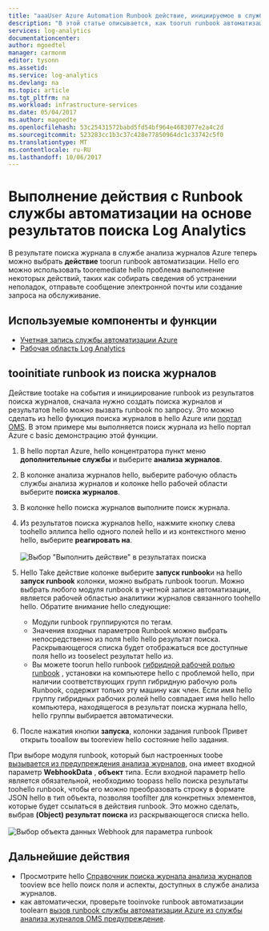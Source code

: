 ```yaml
---
title: "aaaUser Azure Automation Runbook действие, инициируемое в службе анализа журналов | Документы Microsoft"
description: "В этой статье описывается, как toorun runbook автоматизации из службы анализа журналов поиск результат по требованию."
services: log-analytics
documentationcenter: 
author: mgoedtel
manager: carmonm
editor: tysonn
ms.assetid: 
ms.service: log-analytics
ms.devlang: na
ms.topic: article
ms.tgt_pltfrm: na
ms.workload: infrastructure-services
ms.date: 05/04/2017
ms.author: magoedte
ms.openlocfilehash: 53c25431572babd5fd54bf964e4683077e2a4c2d
ms.sourcegitcommit: 523283cc1b3c37c428e77850964dc1c33742c5f0
ms.translationtype: MT
ms.contentlocale: ru-RU
ms.lasthandoff: 10/06/2017
---
```

# <a name="take-action-with-an-automation-runbook-from-a-log-analytics-log-search-result"></a>Выполнение действия с Runbook службы автоматизации на основе результатов поиска Log Analytics

В результате поиска журнала в службе анализа журналов Azure теперь можно выбрать **действие** toorun runbook автоматизации.  Hello его можно использовать tooremediate hello проблема выполнение некоторых действий, таких как собирать сведения об устранении неполадок, отправьте сообщение электронной почты или создание запроса на обслуживание. 

## <a name="components-and-features-used"></a>Используемые компоненты и функции
* [Учетная запись службы автоматизации Azure](../automation/automation-offering-get-started.md)
* [Рабочая область Log Analytics](../log-analytics/log-analytics-overview.md)

## <a name="tooinitiate-runbook-from-log-search"></a>tooinitiate runbook из поиска журналов

Действие tootake на события и инициирование runbook из результатов поиска журналов, сначала нужно создать поиска журналов и результатов hello можно вызвать runbook по запросу.  Это можно сделать из hello функция поиска журналов в hello Azure или [портал OMS](../log-analytics/log-analytics-log-searches.md).  В этом примере мы выполняется поиск журнала из hello портал Azure с basic демонстрацию этой функции.

1. В hello портал Azure, hello концентратора пункт меню **дополнительные службы** и выберите **анализа журналов**.  
2. В колонке анализа журналов hello, выберите рабочую область службы анализа журналов и колонке hello рабочей области выберите **поиска журналов**.  
3. В колонке hello поиска журналов выполните поиск журнала.  
4. Из результатов поиска журналов hello, нажмите кнопку слева toohello эллипса hello одного полей hello и из контекстного меню hello, выберите **реагировать на**.<br><br> ![Выбор "Выполнить действие" в результатах поиска](./media/log-analytics-log-search-takeaction/log-search-takeaction-menuoption.png) 
5. Hello Take действие колонке выберите **запуск runbook**и на hello **запуск runbook** колонки, можно выбрать runbook toorun.  Можно выбрать любого модуля runbook в учетной записи автоматизации, является рабочей областью аналитики журналов связанного toohello hello.  Обратите внимание hello следующие:

    * Модули runbook группируются по тегам.
    * Значения входных параметров Runbook можно выбрать непосредственно из поля hello hello результат поиска.  Раскрывающегося списка будет отображаться все доступные поля hello из tooselect результат hello из.  
    * Вы можете toorun hello runbook [гибридной рабочей ролью runbook](../automation/automation-hybrid-runbook-worker.md) , установки на компьютере hello с проблемой hello, при наличии соответствующих групп гибридную рабочую роль Runbook, содержит только эту машину как член.  Если имя hello группу гибридных рабочих ролей hello совпадает имя hello hello компьютера, находящегося в результат поиска журнала hello, hello группы выбирается автоматически.    

6. После нажатия кнопки **запуска**, колонки задания runbook Привет открыть tooallow вы tooreview hello состояние hello задания.   

При выборе модуля runbook, который был настроенных toobe [вызывается из предупреждения анализа журналов](../automation/automation-invoke-runbook-from-omsla-alert.md), она имеет входной параметр **WebhookData** , **объект** типа.  Если входной параметр hello является обязательной, необходимо toopass hello поиска результаты toohello runbook, чтобы его можно преобразовать строку в формате JSON hello в тип объекта, позволяя toofilter для конкретных элементов, которые будет ссылаться в действия runbook.  Это можно сделать, выбрав **(Object) результат поиска** из раскрывающегося списка hello.<br><br> ![Выбор объекта данных Webhook для параметра runbook](media/log-analytics-log-search-takeaction/select-runbook-and-properties.png)   
    
## <a name="next-steps"></a>Дальнейшие действия

* Просмотрите hello [Справочник поиска журнала анализа журналов](log-analytics-search-reference.md) tooview все hello поиск поля и аспекты, доступных в службе анализа журналов.
* как автоматически, проверьте tooinvoke runbook автоматизации toolearn [вызов runbook службы автоматизации Azure из службы анализа журналов OMS предупреждение](../automation/automation-invoke-runbook-from-omsla-alert.md).  

